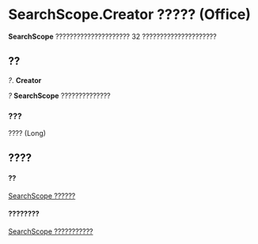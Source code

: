 
# SearchScope.Creator ????? (Office)

 **SearchScope** ????????????????????? 32 ?????????????????????


## ??

 _?_. **Creator**

 _?_ **SearchScope** ??????????????


### ???

???? (Long)


## ????


#### ??


[SearchScope ??????](7faa5b49-6aa9-6682-165b-0d900fffd9ed.md)
#### ????????


[SearchScope ???????????](http://msdn.microsoft.com/library/25ef5a3c-3179-7870-f28b-7700349a3ed4%28Office.15%29.aspx)